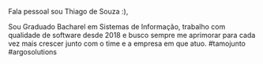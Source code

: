 Fala pessoal sou Thiago de Souza :), 

Sou Graduado Bacharel em Sistemas de Informação, trabalho com qualidade de software desde 2018 e busco sempre me aprimorar para cada vez mais crescer junto com o time e a empresa em que atuo.
#tamojunto #argosolutions
